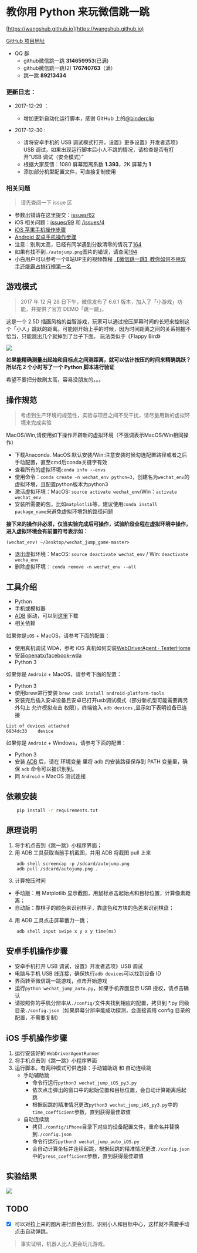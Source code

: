 # 教你用 Python 来玩微信跳一跳

[https://wangshub.github.io](https://wangshub.github.io)

[GitHub 项目地址](https://github.com/wangshub/wechat_jump_game)

* QQ 群
    * github微信跳一跳    **314659953**(已满)
    * github微信跳一跳(2) **176740763**（满）
    * 跳一跳 **89213434**

### **更新日志：**

* 2017-12-29 ：
  * 增加更新自动化运行脚本，感谢 GitHub 上的[@binderclip](https://github.com/binderclip)

* 2017-12-30 :
  * 请将安卓手机的 USB 调试模式打开，设置》更多设置》开发者选项》USB 调试，如果出现运行脚本后小人不跳的情况，请检查是否有打开“USB 调试（安全模式）”
  * 根据大家反馈：1080 屏幕距离系数 **1.393**，2K 屏幕为 **1**
  * 添加部分机型配置文件，可直接复制使用



### 相关问题

> 请先查阅一下 issue 区

- 参数出错请在这里提交：[issues/62](https://github.com/wangshub/wechat_jump_game/issues/62)
- iOS 相关问题：[issues/99](https://github.com/wangshub/wechat_jump_game/issues/99) 和
[/issues/4](https://github.com/wangshub/wechat_jump_game/issues/4)
- [iOS 苹果手机操作步骤](#ios-%E6%89%8B%E6%9C%BA%E6%93%8D%E4%BD%9C%E6%AD%A5%E9%AA%A4)
- [Android 安卓手机操作步骤](#%E5%AE%89%E5%8D%93%E6%89%8B%E6%9C%BA%E6%93%8D%E4%BD%9C%E6%AD%A5%E9%AA%A4)
- 注意：别刷太高，已经有同学遇到分数清零的情况了[164](https://github.com/wangshub/wechat_jump_game/issues/164)
- 如果有找不到`./autojump.png`图片的错误，请查阅[194](https://github.com/wangshub/wechat_jump_game/issues/194)
- 小白用户可以参考一个B站UP主的视频教程 [【微信跳一跳】教你如何不用双手还能霸占排行榜第一名](https://www.bilibili.com/video/av17796840/?redirectFrom=h5)

## 游戏模式

> 2017 年 12 月 28 日下午，微信发布了 6.6.1 版本，加入了「小游戏」功能，并提供了官方 DEMO「跳一跳」。

这是一个 2.5D 插画风格的益智游戏，玩家可以通过按压屏幕时间的长短来控制这个「小人」跳跃的距离。可能刚开始上手的时候，因为时间距离之间的关系把握不恰当，只能跳出几个就掉到了台子下面。
玩法类似于《Flappy Bird》

![](https://ws1.sinaimg.cn/large/c3a916a7gy1fmxe4gnfhnj20hs0a0t8q.jpg)

**如果能精确测量出起始和目标点之间测距离，就可以估计按压的时间来精确跳跃？所以花 2 个小时写了一个 Python 脚本进行验证**

希望不要把分数刷太高，容易没朋友的。。。

## 操作规范
> 考虑到生产环境的规范性，实验与项目之间不受干扰，请尽量用新的虚拟环境来完成实验

MacOS/Win,请使用如下操作开辟新的虚拟环境（不强调表示MacOS/Win相同操作）
- 下载Anaconda. MacOS:默认安装/Win:注意安装时候勾选配置路径或者之后手动配置，直至cmd后conda关键字有效
- 查看所有的虚拟环境`conda info --envs`
- 使用命令：`conda create -n wechat_env python=3`，创建名为`wechat_env`的虚拟环境，且配置python版本为python3
- 激活虚拟环境：MacOS: `source activate wechat_env`/Win：`activate wechat_env`
- 安装所需要的包，比如`matplotlib`等，建议使用`conda install package_name`来避免虚拟环境包的路径问题

**接下来的操作非必须，仅当实验完成后可操作，试验阶段全程在虚拟环境中操作，进入虚拟环境会有前置符号表示如：**
```
(wechat_env) ~/Desktop/wechat_jump_game-master>
```
- 退出虚拟环境：MacOS: `source deactivate wechat_env` / Win: `deactivate wecha_env`
- 删除虚拟环境： `conda remove -n wechat_env --all`


## 工具介绍

- Python
- 手机或模拟器
- [ADB](https://developer.android.com/studio/releases/platform-tools.html) 驱动，可以到[这里](https://adb.clockworkmod.com/)下载
- 相关依赖

如果你是`iOS` + MacOS，请参考下面的配置：
- 使用真机调试 WDA，参考 iOS 真机如何安装[WebDriverAgent · TesterHome](https://testerhome.com/topics/7220)
- 安装[openatx/facebook-wda](https://github.com/openatx/facebook-wda)
- Python 3

如果你是 `Android` + MacOS，请参考下面的配置：
- Python 3
- 使用brew进行安装 `brew cask install android-platform-tools`
- 安装完后插入安卓设备且安卓已打开usb调试模式（部分新机型可能需要再另外勾上 允许模拟点击 权限），终端输入 `adb devices` ,显示如下表明设备已连接
```
List of devices attached
6934dc33	device
```

如果你是 `Android` + Windows，请参考下面的配置：
- Python 3
- 安装 [ADB](https://adb.clockworkmod.com/) 后，请在 环境变量 里将 adb 的安装路径保存到 PATH 变量里，确保 `adb` 命令可以被识别到。
- 同 `Android` + MacOS 测试连接

## 依赖安装

``` bash
    pip install -r requirements.txt
```

## 原理说明

1. 将手机点击到《跳一跳》小程序界面；
2. 用 ADB 工具获取当前手机截图，并用 ADB 将截图 pull 上来

```shell
    adb shell screencap -p /sdcard/autojump.png
    adb pull /sdcard/autojump.png .
```

3. 计算按压时间
  * 手动版：用 Matplotlib 显示截图，用鼠标点击起始点和目标位置，计算像素距离；
  * 自动版：靠棋子的颜色来识别棋子，靠底色和方块的色差来识别棋盘；

4. 用 ADB 工具点击屏幕蓄力一跳；

```shell
    adb shell input swipe x y x y time(ms)
```


## 安卓手机操作步骤

- 安卓手机打开 USB 调试，设置》开发者选项》USB 调试
- 电脑与手机 USB 线连接，确保执行`adb devices`可以找到设备 ID
- 界面转至微信跳一跳游戏，点击开始游戏
- 运行`python wechat_jump_auto.py`，如果手机界面显示 USB 授权，请点击确认
- 请按照你的手机分辨率从`./config/`文件夹找到相应的配置，拷贝到 *.py 同级目录`./config.json`（如果屏幕分辨率能成功探测，会直接调用 config 目录的配置，不需要复制）


## iOS 手机操作步骤

1. 运行安装好的 `WebDriverAgentRunner`
2. 将手机点击到《跳一跳》小程序界面
3. 运行脚本。有两种模式可供选择：手动辅助跳 和 自动连续跳
    * 手动辅助跳
        * 命令行运行`python3 wechat_jump_iOS_py3.py`
        * 依次点击弹出的窗口中的起始位置和目标位置，会自动计算距离后起跳
        * 根据起跳的精准情况更改`python3 wechat_jump_iOS_py3.py`中的`time_coefficient`参数，直到获得最佳取值
    * 自动连续跳
        * 拷贝`./config/iPhone`目录下对应的设备配置文件，重命名并替换到`./config.json`
        * 命令行运行`python3 wechat_jump_auto_iOS.py`
        * 会自动计算坐标并连续起跳，根据起跳的精准情况更改`./config.json` 中的`press_coefficient`参数，直到获得最佳取值

## 实验结果

![](https://ws1.sinaimg.cn/large/c3a916a7gy1fmxel5dkxvj20u01hcmzx.jpg)

## TODO

- [x] 可以对拉上来的图片进行颜色分割，识别小人和目标中心，这样就不需要手动点击自动弹跳。

> 事实证明，机器人比人更会玩儿游戏。

